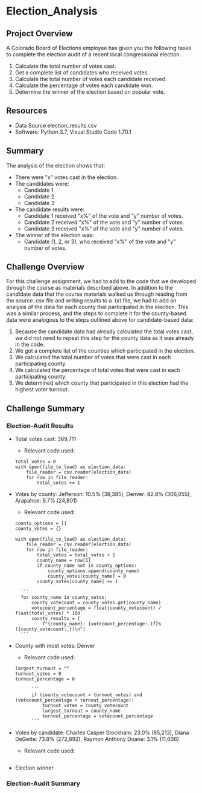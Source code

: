 # Election_Analysis

## Project Overview
A Colorado Board of Elections employee has given you the following tasks to complete the election audit of a recent local congressional election.

1. Calculate the total number of votes cast.
2. Get a complete list of candidates who received votes.
3. Calculate the total number of votes each candidate received.
4. Calculate the percentage of votes each candidate won.
5. Determine the winner of the election based on popular vote.

## Resources
- Data Source election_results.csv
- Software: Python 3.7, Visual Studio Code 1.70.1

## Summary
The analysis of the election shows that:
- There were "x" votes cast in the election.
- The candidates were:
    - Candidate 1
    - Candidate 2
    - Candidate 3
- The candidate results were:
    - Candidate 1 received "x%" of the vote and "y" number of votes.
    - Candidate 2 received "x%" of the vote and "y" number of votes.
    - Candidate 3 received "x%" of the vote and "y" number of votes.
- The winner of the election was:
    - Candidate (1, 2, or 3), who received "x%" of the vote and "y" number of votes.

## Challenge Overview

For this challenge assignment, we had to add to the code that we developed through the course as materials described above. In addition to the candidate data that the course materials walked us through reading from the source .csv file and writing results to a .txt file, we had to add an analysis of the data for each county that participated in the election. This was a similar process, and the steps to complete it for the county-based data were analogous to the steps outlined above for candidate-based data:

1. Because the candidate data had already calculated the total votes cast, we did not need to repeat this step for the county data as it was already in the code.
2. We got a complete list of the counties which participated in the election.
3. We calculated the total number of votes that were cast in each participating county.
4. We calculated the percentage of total votes that were cast in each participating county.
5. We determined which county that participated in this election had the highest voter turnout.

## Challenge Summary
### Election-Audit Results

- Total votes cast: 369,711
    - Relevant code used:
    ```
    total_votes = 0
    with open(file_to_load) as election_data:
        file_reader = csv.reader(election_data)
        for row in file_reader:
            total_votes += 1
    ```
        
- Votes by county: Jefferson: 10.5% (38,385), Denver: 82.8% (306,055), Arapahoe: 6.7% (24,801)
    - Relevant code used:
    ```
    county_options = []
    county_votes = {}
    ```
    ```
    with open(file_to_load) as election_data:
        file_reader = csv.reader(election_data)
        for row in file_reader:
            total_votes = total_votes + 1
            county_name = row[1]
            if county_name not in county_options:
                county_options.append(county_name)
                county_votes[county_name] = 0
            county_votes[county_name] += 1
     ```
        ```
        for county_name in county_votes:
            county_votecount = county_votes.get(county_name)
            votecount_percentage = float(county_votecount) / float(total_votes) * 100
            county_results = (
                f"{county_name}: {votecount_percentage:.1f}% ({county_votecount:,})\n")
        ```

- County with most votes: Denver
    - Relevant code used:
    ```
    largest_turnout = ""
    turnout_votes = 0
    turnout_percentage = 0
    ```
            ```
            if (county_votecount > turnout_votes) and (votecount_percentage > turnout_percentage):
                turnout_votes = county_votecount
                largest_turnout = county_name
                turnout_percentage = votecount_percentage
            ```
            
- Votes by candidate: Charles Casper Stockham: 23.0% (85,213), Diana DeGette: 73.8% (272,892), Raymon Anthony Doane: 3.1% (11,606)
    - Relevant code used:
    ```
    
- Election winner

### Election-Audit Summary
